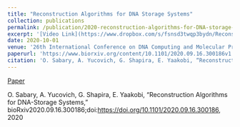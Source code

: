 ```yaml
---
title: "Reconstruction Algorithms for DNA Storage Systems"
collection: publications
permalink: /publication/2020-reconstruction-algorithms-for-DNA-storage-systems
excerpt: '[Video Link](https://www.dropbox.com/s/fsnsd3twqp3bydn/Reconstruction-OmerSabary.mp4?dl=0)'
date: 2020-10-01
venue: '26th International Conference on DNA Computing and Molecular Programming'
paperurl: 'https://www.biorxiv.org/content/10.1101/2020.09.16.300186v1.full'
citation: 'O. Sabary, A. Yucovich, G. Shapira, E. Yaakobi, “Reconstruction Algorithms for DNA-Storage Systems,” bioRxiv2020.09.16.300186;doi:https://doi.org/10.1101/2020.09.16.300186, 2020'
---
```


[Paper](https://omersabary.com/files/Rec.pdf)

O. Sabary, A. Yucovich, G. Shapira, E. Yaakobi, “Reconstruction Algorithms for DNA-Storage Systems,” bioRxiv2020.09.16.300186;doi:https://doi.org/10.1101/2020.09.16.300186, 2020